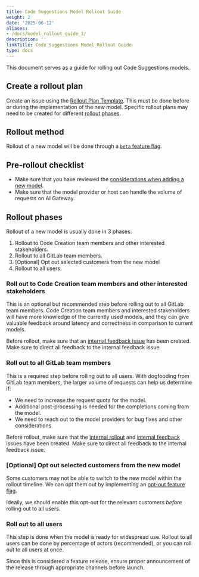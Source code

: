 ```yaml
---
title: Code Suggestions Model Rollout Guide
weight: 2
date: '2025-06-12'
aliases:
- /docs/model_rollout_guide_1/
description: ''
linkTitle: Code Suggestions Model Rollout Guide
type: docs
---
```


This document serves as a guide for rolling out Code Suggestions models.

## Create a rollout plan

Create an issue using the [Rollout Plan Template](https://gitlab.com/gitlab-org/gitlab/-/issues/new?issuable_template=Code%20Suggestions%20Model%20Rollout%20Plan).
This must be done before or during the implementation of the new model.
Specific rollout plans may need to be created for different [rollout phases](#rollout-phases).

## Rollout method

Rollout of a new model will be done through a [`beta` feature flag](./implementation_guidelines.md#introduce-behind-a-feature-flag).

## Pre-rollout checklist

- Make sure that you have reviewed the [considerations when adding a new model](implementation_guidelines.md#considerations-when-adding-a-new-model).
- Make sure that the model provider or host can handle the volume of requests on AI Gateway.

## Rollout phases

Rollout of a new model is usually done in 3 phases:

1. Rollout to Code Creation team members and other interested stakeholders.
2. Rollout to all GitLab team members.
3. [Optional] Opt out selected customers from the new model
4. Rollout to all users.

### Roll out to Code Creation team members and other interested stakeholders

This is an optional but recommended step before rolling out to all GitLab team members. Code Creation team members and interested stakeholders will have more knowledge of the currently used models, and they can give valuable feedback around latency and correctness in comparison to current models.

Before rollout, make sure that an [internal feedback issue](https://gitlab.com/gitlab-org/code-creation/code-suggestions-model-evaluation-hub/-/blob/main/.gitlab/issue_templates/internal_feedback_template.md) has been created. Make sure to direct all feedback to the internal feedback issue.

### Roll out to all GitLab team members

This is a required step before rolling out to all users. With dogfooding from GitLab team members, the larger volume of requests can help us determine if:

- We need to increase the request quota for the model.
- Additional post-processing is needed for the completions coming from the model.
- We need to reach out to the model providers for bug fixes and other considerations.

Before rollout, make sure that the
[internal rollout](https://gitlab.com/gitlab-org/code-creation/code-suggestions-model-evaluation-hub/-/blob/main/.gitlab/issue_templates/internal_rollout.md)
and [internal feedback](https://gitlab.com/gitlab-org/code-creation/code-suggestions-model-evaluation-hub/-/blob/main/.gitlab/issue_templates/internal_feedback_template.md)
issues have been created. Make sure to direct all feedback to the internal feedback issue.

### [Optional] Opt out selected customers from the new model

Some customers may not be able to switch to the new model within the rollout timeline. We can opt them out by implementing an [opt-out feature flag](./implementation_guidelines.md#allow-customers-to-opt-out).

Ideally, we should enable this opt-out for the relevant customers _before_ rolling out to all users.

### Roll out to all users

This step is done when the model is ready for widespread use. Rollout to all users can be done by percentage of actors (recommended), or you can roll out to all users at once.

Since this is considered a feature release, ensure proper announcement of the release through appropriate channels before launch.
